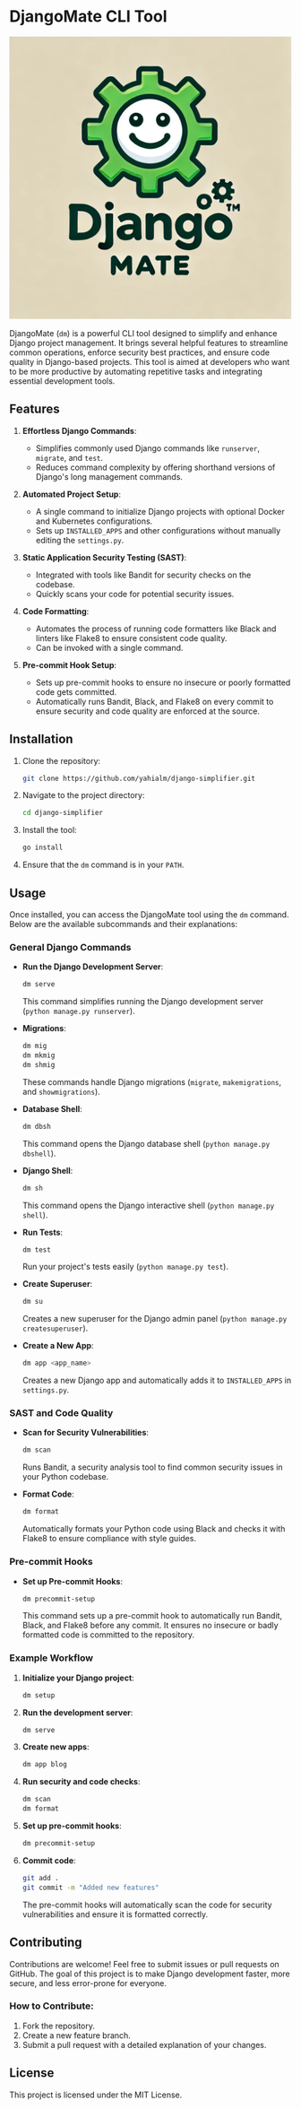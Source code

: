 # DjangoMate CLI Tool

![DjangoMate Logo](./logo.png)

DjangoMate (`dm`) is a powerful CLI tool designed to simplify and enhance Django project management. It brings several helpful features to streamline common operations, enforce security best practices, and ensure code quality in Django-based projects. This tool is aimed at developers who want to be more productive by automating repetitive tasks and integrating essential development tools.

## Features

1. **Effortless Django Commands**:
    - Simplifies commonly used Django commands like `runserver`, `migrate`, and `test`.
    - Reduces command complexity by offering shorthand versions of Django's long management commands.

2. **Automated Project Setup**:
    - A single command to initialize Django projects with optional Docker and Kubernetes configurations.
    - Sets up `INSTALLED_APPS` and other configurations without manually editing the `settings.py`.

3. **Static Application Security Testing (SAST)**:
    - Integrated with tools like Bandit for security checks on the codebase.
    - Quickly scans your code for potential security issues.

4. **Code Formatting**:
    - Automates the process of running code formatters like Black and linters like Flake8 to ensure consistent code quality.
    - Can be invoked with a single command.

5. **Pre-commit Hook Setup**:
    - Sets up pre-commit hooks to ensure no insecure or poorly formatted code gets committed.
    - Automatically runs Bandit, Black, and Flake8 on every commit to ensure security and code quality are enforced at the source.

## Installation

1. Clone the repository:
    ```bash
    git clone https://github.com/yahialm/django-simplifier.git
    ```

2. Navigate to the project directory:
    ```bash
    cd django-simplifier
    ```

3. Install the tool:
    ```bash
    go install
    ```

4. Ensure that the `dm` command is in your `PATH`.

## Usage

Once installed, you can access the DjangoMate tool using the `dm` command. Below are the available subcommands and their explanations:

### General Django Commands

- **Run the Django Development Server**:
    ```bash
    dm serve
    ```
    This command simplifies running the Django development server (`python manage.py runserver`).

- **Migrations**:
    ```bash
    dm mig
    dm mkmig
    dm shmig
    ```
    These commands handle Django migrations (`migrate`, `makemigrations`, and `showmigrations`).

- **Database Shell**:
    ```bash
    dm dbsh
    ```
    This command opens the Django database shell (`python manage.py dbshell`).

- **Django Shell**:
    ```bash
    dm sh
    ```
    This command opens the Django interactive shell (`python manage.py shell`).

- **Run Tests**:
    ```bash
    dm test
    ```
    Run your project's tests easily (`python manage.py test`).

- **Create Superuser**:
    ```bash
    dm su
    ```
    Creates a new superuser for the Django admin panel (`python manage.py createsuperuser`).

- **Create a New App**:
    ```bash
    dm app <app_name>
    ```
    Creates a new Django app and automatically adds it to `INSTALLED_APPS` in `settings.py`.

### SAST and Code Quality

- **Scan for Security Vulnerabilities**:
    ```bash
    dm scan
    ```
    Runs Bandit, a security analysis tool to find common security issues in your Python codebase.

- **Format Code**:
    ```bash
    dm format
    ```
    Automatically formats your Python code using Black and checks it with Flake8 to ensure compliance with style guides.

### Pre-commit Hooks

- **Set up Pre-commit Hooks**:
    ```bash
    dm precommit-setup
    ```
    This command sets up a pre-commit hook to automatically run Bandit, Black, and Flake8 before any commit. It ensures no insecure or badly formatted code is committed to the repository.

### Example Workflow

1. **Initialize your Django project**:
    ```bash
    dm setup
    ```

2. **Run the development server**:
    ```bash
    dm serve
    ```

3. **Create new apps**:
    ```bash
    dm app blog
    ```

4. **Run security and code checks**:
    ```bash
    dm scan
    dm format
    ```

5. **Set up pre-commit hooks**:
    ```bash
    dm precommit-setup
    ```

6. **Commit code**:
    ```bash
    git add .
    git commit -m "Added new features"
    ```

   The pre-commit hooks will automatically scan the code for security vulnerabilities and ensure it is formatted correctly.

## Contributing

Contributions are welcome! Feel free to submit issues or pull requests on GitHub. The goal of this project is to make Django development faster, more secure, and less error-prone for everyone.

### How to Contribute:

1. Fork the repository.
2. Create a new feature branch.
3. Submit a pull request with a detailed explanation of your changes.

## License

This project is licensed under the MIT License.
